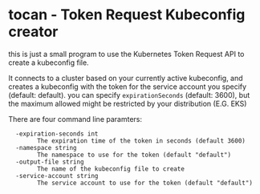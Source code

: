 # tocan - Token Request Kubeconfig creator

this is just a small program to use the Kubernetes Token Request API to create a kubeconfig file.

It connects to a cluster based on your currently active kubeconfig, and creates a kubeconfig with the token for the service account you specify (default: default). you can specify `expirationSeconds` (default: 3600), but the maximum allowed might be restricted by your distribution (E.G. EKS)

There are four command line paramters:

```
  -expiration-seconds int
        The expiration time of the token in seconds (default 3600)
  -namespace string
        The namespace to use for the token (default "default")
  -output-file string
        The name of the kubeconfig file to create
  -service-account string
        The service account to use for the token (default "default")
```
